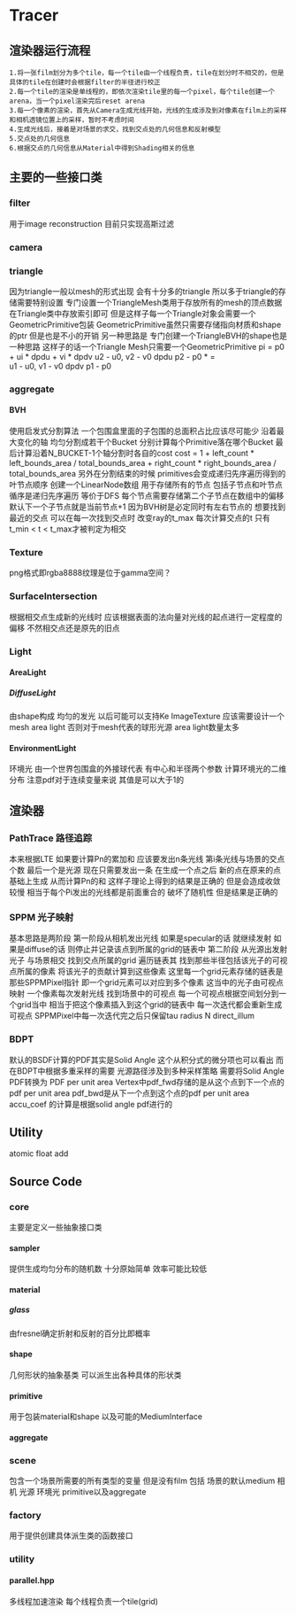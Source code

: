 # Tracer
## 渲染器运行流程
    1.将一张film划分为多个tile，每一个tile由一个线程负责，tile在划分时不相交的，但是具体的tile在创建时会根据filter的半径进行校正
    2.每一个tile的渲染是单线程的，即依次渲染tile里的每一个pixel，每个tile创建一个arena，当一个pixel渲染完后reset arena
    3.每一个像素的渲染，首先从Camera生成光线开始，光线的生成涉及到对像素在film上的采样和相机透镜位置上的采样，暂时不考虑时间
    4.生成光线后，接着是对场景的求交，找到交点处的几何信息和反射模型
    5.交点处的几何信息
    6.根据交点的几何信息从Material中得到Shading相关的信息

## 主要的一些接口类
### filter
用于image reconstruction 目前只实现高斯过滤
### camera

### triangle
因为triangle一般以mesh的形式出现 会有十分多的triangle 所以多于triangle的存储需要特别设置
专门设置一个TriangleMesh类用于存放所有的mesh的顶点数据 在Triangle类中存放索引即可
但是这样子每一个Triangle对象会需要一个GeometricPrimitive包装 GeometricPrimitive虽然只需要存储指向材质和shape的ptr 但是也是不小的开销
另一种思路是 专门创建一个TriangleBVH的shape也是一种思路 这样子的话一个Triangle Mesh只需要一个GeometricPrimitive
pi = p0 + ui * dpdu + vi * dpdv
 u2 - u0, v2 - v0   dpdu     p2 - p0
                  *       =  
 u1 - u0, v1 - v0   dpdv     p1 - p0

### aggregate
#### BVH
使用启发式分割算法 一个包围盒里面的子包围的总面积占比应该尽可能少
沿着最大变化的轴 均匀分割成若干个Bucket 分别计算每个Primitive落在哪个Bucket
最后计算沿着N_BUCKET-1个轴分割时各自的cost
cost = 1 + left_count * left_bounds_area / total_bounds_area + right_count * right_bounds_area / total_bounds_area
另外在分割结束的时候 primitives会变成递归先序遍历得到的叶节点顺序
创建一个LinearNode数组 用于存储所有的节点 包括子节点和叶节点 循序是递归先序遍历 等价于DFS
每个节点需要存储第二个子节点在数组中的偏移 默认下一个子节点就是当前节点+1
因为BVH树是必定同时有左右节点的
想要找到最近的交点 可以在每一次找到交点时 改变ray的t_max 每次计算交点的t 只有t_min < t < t_max才被判定为相交
### Texture
png格式即rgba8888纹理是位于gamma空间？
### SurfaceIntersection
根据相交点生成新的光线时 应该根据表面的法向量对光线的起点进行一定程度的偏移 不然相交点还是原先的旧点
### Light
#### AreaLight
##### DiffuseLight
由shape构成 均匀的发光 以后可能可以支持Ke ImageTexture
应该需要设计一个mesh area light 否则对于mesh代表的球形光源 area light数量太多
#### EnvironmentLight
环境光 由一个世界包围盒的外接球代表 有中心和半径两个参数
计算环境光的二维分布
注意pdf对于连续变量来说 其值是可以大于1的

## 渲染器
### PathTrace 路径追踪
本来根据LTE 如果要计算Pn的累加和 应该要发出n条光线 第i条光线与场景的交点个数 最后一个是光源
现在只需要发出一条 在生成一个点之后 新的点在原来的点基础上生成 从而计算Pn的和
这样子理论上得到的结果是正确的 但是会造成收敛较慢 相当于每个Pi发出的光线都是前面重合的 破坏了随机性 但是结果是正确的

### SPPM 光子映射
基本思路是两阶段 
第一阶段从相机发出光线 如果是specular的话 就继续发射 如果是diffuse的话 则停止并记录该点到所属的grid的链表中
第二阶段 从光源出发射光子 与场景相交 找到交点所属的grid 遍历链表其 找到那些半径包括该光子的可视点所属的像素 将该光子的贡献计算到这些像素
这里每一个grid元素存储的链表是那些SPPMPixel指针 即一个grid元素可以对应到多个像素 这当中的光子由可视点映射
一个像素每次发射光线 找到场景中的可视点 每一个可视点根据空间划分到一个grid当中 相当于把这个像素插入到这个grid的链表中
每一次迭代都会重新生成可视点 SPPMPixel中每一次迭代完之后只保留tau radius N direct_illum

### BDPT
默认的BSDF计算的PDF其实是Solid Angle 这个从积分式的微分项也可以看出
而在BDPT中根据多重采样的需要 光源路径涉及到多种采样策略 
需要将Solid Angle PDF转换为 PDF per unit area
Vertex中pdf_fwd存储的是从这个点到下一个点的pdf per unit area
pdf_bwd是从下一个点到这个点的pdf per unit area
accu_coef 的计算是根据solid angle pdf进行的
## Utility
atomic float add
## Source Code
### core
主要是定义一些抽象接口类
#### sampler
提供生成均匀分布的随机数 十分原始简单 效率可能比较低
#### material
##### glass
由fresnel确定折射和反射的百分比即概率
#### shape
几何形状的抽象基类 可以派生出各种具体的形状类
#### primitive
用于包装material和shape 以及可能的MediumInterface
#### aggregate

### scene
包含一个场景所需要的所有类型的变量 但是没有film
包括 场景的默认medium 相机 光源 环境光 primitive以及aggregate

### factory
用于提供创建具体派生类的函数接口

### utility

#### parallel.hpp
多线程加速渲染 每个线程负责一个tile(grid)

